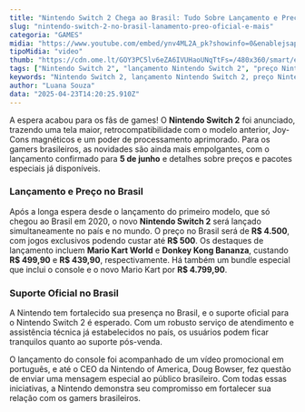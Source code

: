 ```yaml
---
title: "Nintendo Switch 2 Chega ao Brasil: Tudo Sobre Lançamento e Preços"
slug: "nintendo-switch-2-no-brasil-lanamento-preo-oficial-e-mais"
categoria: "GAMES"
midia: "https://www.youtube.com/embed/ynv4ML2A_pk?showinfo=0&enablejsapi=1"
tipoMidia: "video"
thumb: "https://cdn.ome.lt/GOY3PC5lv6eZA6IVUHaoUNqTtFs=/480x360/smart/extras/conteudos/00_4ogJLso.jpg"
tags: ["Nintendo Switch 2", "lançamento Nintendo Switch 2", "preço Nintendo Switch 2", "jogos Nintendo Switch 2", "Nintendo Brasil"]
keywords: "Nintendo Switch 2, lançamento Nintendo Switch 2, preço Nintendo Switch 2, jogos Nintendo Switch 2, Nintendo Brasil"
author: "Luana Souza"
data: "2025-04-23T14:20:25.910Z"
---
```


A espera acabou para os fãs de games! O **Nintendo Switch 2** foi anunciado, trazendo uma tela maior, retrocompatibilidade com o modelo anterior, Joy-Cons magnéticos e um poder de processamento aprimorado. Para os gamers brasileiros, as novidades são ainda mais empolgantes, com o lançamento confirmado para **5 de junho** e detalhes sobre preços e pacotes especiais já disponíveis.

<blockquote class="twitter-tweet"><a href="https://twitter.com/user/status/1879920523427352902"></a></blockquote>

### Lançamento e Preço no Brasil

Após a longa espera desde o lançamento do primeiro modelo, que só chegou ao Brasil em 2020, o novo **Nintendo Switch 2** será lançado simultaneamente no país e no mundo. O preço no Brasil será de **R$ 4.500**, com jogos exclusivos podendo custar até **R$ 500**. Os destaques de lançamento incluem **Mario Kart World** e **Donkey Kong Bananza**, custando **R$ 499,90** e **R$ 439,90**, respectivamente. Há também um bundle especial que inclui o console e o novo Mario Kart por **R$ 4.799,90**.

### Suporte Oficial no Brasil

A Nintendo tem fortalecido sua presença no Brasil, e o suporte oficial para o Nintendo Switch 2 é esperado. Com um robusto serviço de atendimento e assistência técnica já estabelecidos no país, os usuários podem ficar tranquilos quanto ao suporte pós-venda.

O lançamento do console foi acompanhado de um vídeo promocional em português, e até o CEO da Nintendo of America, Doug Bowser, fez questão de enviar uma mensagem especial ao público brasileiro. Com todas essas iniciativas, a Nintendo demonstra seu compromisso em fortalecer sua relação com os gamers brasileiros.